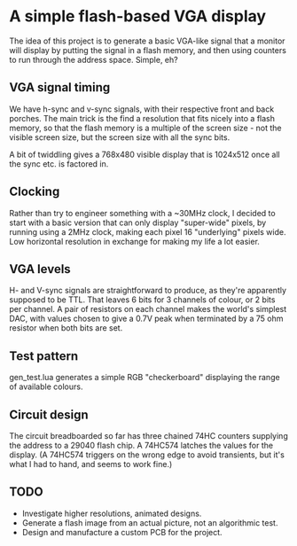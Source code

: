 # A simple flash-based VGA display

The idea of this project is to generate a basic VGA-like signal that a
monitor will display by putting the signal in a flash memory, and then
using counters to run through the address space. Simple, eh?

## VGA signal timing

We have h-sync and v-sync signals, with their respective front and
back porches. The main trick is the find a resolution that fits nicely
into a flash memory, so that the flash memory is a multiple of the
screen size - not the visible screen size, but the screen size with
all the sync bits.

A bit of twiddling gives a 768x480 visible display that is 1024x512
once all the sync etc. is factored in.

## Clocking

Rather than try to engineer something with a ~30MHz clock, I decided
to start with a basic version that can only display "super-wide"
pixels, by running using a 2MHz clock, making each pixel 16
"underlying" pixels wide. Low horizontal resolution in exchange for
making my life a lot easier.

## VGA levels

H- and V-sync signals are straightforward to produce, as they're
apparently supposed to be TTL. That leaves 6 bits for 3 channels of
colour, or 2 bits per channel. A pair of resistors on each channel
makes the world's simplest DAC, with values chosen to give a 0.7V peak
when terminated by a 75 ohm resistor when both bits are set.

## Test pattern

gen_test.lua generates a simple RGB "checkerboard" displaying the
range of available colours.

## Circuit design

The circuit breadboarded so far has three chained 74HC counters
supplying the address to a 29040 flash chip. A 74HC574 latches the
values for the display. (A 74HC574 triggers on the wrong edge to avoid
transients, but it's what I had to hand, and seems to work fine.)

## TODO

 * Investigate higher resolutions, animated designs.
 * Generate a flash image from an actual picture, not an algorithmic
   test.
 * Design and manufacture a custom PCB for the project.

